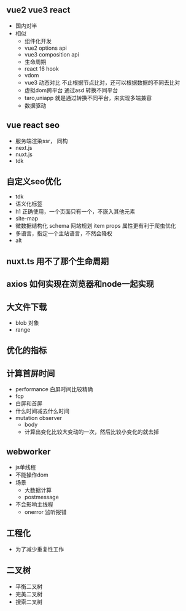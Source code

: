 ## vue2 vue3 react
- 国内对半
- 相似
  - 组件化开发
  - vue2 options api
  - vue3 composition api
  - 生命周期
  - react 16 hook
  - vdom
  - vue3 动态对比 不止根据节点比对，还可以根据数据的不同去比对
  - 虚拟dom跨平台 通过asd 转换不同平台
  - taro,uniapp 就是通过转换不同平台，来实现多端兼容
  - 数据驱动

## vue react seo
- 服务端渲染ssr， 同构
- next.js
- nuxt.js
- tdk

## 自定义seo优化
- tdk
- 语义化标签
- h1 正确使用，一个页面只有一个，不嵌入其他元素
- site-map
- 微数据结构化 schema 网站规划 item props 属性更有利于爬虫优化
- 多语言，指定一个主站语言，不然会降权
- alt

## nuxt.ts 用不了那个生命周期

## axios 如何实现在浏览器和node一起实现

## 大文件下载
- blob 对象
- range

## 优化的指标

## 计算首屏时间
- performance 白屏时间比较精确
- fcp
- 白屏和首屏
- 什么时间减去什么时间
- mutation observer
  - body
  - 计算出变化比较大变动的一次，然后比较小变化的就去掉

## webworker
- js单线程
- 不能操作dom
- 场景
  - 大数据计算
  - postmessage
- 不会影响主线程
  - onerror 监听报错

## 工程化
- 为了减少重复性工作

## 二叉树
- 平衡二叉树
- 完美二叉树
- 搜索二叉树